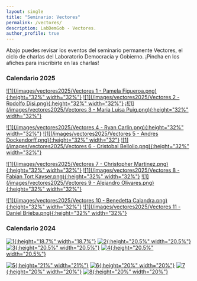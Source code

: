 ```yaml
---
layout: single
title: "Seminario: Vectores"
permalink: /vectores/
description: LabDemGob - Vectores.
author_profile: true
---
```



Abajo puedes revisar los eventos del seminario permanente Vectores, el ciclo de charlas del Laboratorio Democracia y Gobierno. ¡Pincha en los afiches para inscribirte en las charlas!


### Calendario 2025

[![1](/images/vectores2025/Vectores 1 - Pamela Figueroa.png){:height="32%" width="32%"}](https://docs.google.com/forms/d/e/1FAIpQLSdIgVMQeEIU9BdhGjdqV9R2f4l9T6Sr1NhtlrmczVjfqIi-lw/viewform?usp=header) [![1](/images/vectores2025/Vectores 2 - Rodolfo Disi.png){:height="32%" width="32%"}](https://docs.google.com/forms/d/e/1FAIpQLScY6xQx0iO4c5dW7rxIoh3CU5Oau6212xnDVsz6LTBknR2KPQ/viewform?usp=header)   ¡[![1](/images/vectores2025/Vectores 3 - Maria Luisa Puig.png){:height="32%" width="32%"}](https://docs.google.com/forms/d/e/1FAIpQLSeFurfH1v-4E14v7qGgjJHP2yc_OewvJNMOLOUkG5k2fm1H5w/viewform?usp=header) 

[![1](/images/vectores2025/Vectores 4 - Ryan Carlin.png){:height="32%" width="32%"}](https://docs.google.com/forms/d/e/1FAIpQLSfz9P9JHBkQcJi0weA3i5TzxrvUNNb2o7ZHe2BnN2NcxrSYVQ/viewform?usp=header)  [![1](/images/vectores2025/Vectores 5 - Andres Dockendorff.png){:height="32%" width="32"}](https://docs.google.com/forms/d/e/1FAIpQLSfqjQqZ7FLrkq7HL8LrPXesELbzBwjaDO0y42A81PHKQHjwwg/viewform?usp=header)  [![1](/images/vectores2025/Vectores 6 - Cristobal Bellolio.png){:height="32%" width="32%"}](https://docs.google.com/forms/d/e/1FAIpQLSeYirpCJ1zP1gbtb3YoW1K7ZCc5pUZoN8VtAeoQw_FUs7Uvkg/viewform?usp=header) 

[![1](/images/vectores2025/Vectores 7 - Christopher Martinez.png){:height="32%" width="32%"}](https://docs.google.com/forms/d/e/1FAIpQLSfexhH6RlsuZrTtTVrpzjmJI29WZ2JCQ5qRly1jODJ6T-9opQ/viewform?usp=header)  [![1](/images/vectores2025/Vectores 8 - Fabian Tort Kayser.png){:height="32%" width="32%"}](https://docs.google.com/forms/d/e/1FAIpQLSfcWonCYX32sVCuN7PdpyO-9r3vs6ki1NkWCds-lIhT2dy7Rg/viewform?usp=header) [![1](/images/vectores2025/Vectores 9 - Alejandro Olivares.png){:height="32%" width="32%"}](https://docs.google.com/forms/d/e/1FAIpQLSedgreAfamqULPLiY4o2qiuyOpi2g-s_K1BhqaWKghfHoSBgw/viewform?usp=header) 

[![1](/images/vectores2025/Vectores 10 - Benedetta Calandra.png){:height="32%" width="32%"}](https://docs.google.com/forms/d/e/1FAIpQLSeXWIx_6xRwZ6n-__5_tw3SbjOWHBZYYuhQfiVoqArRGAW0cg/viewform?usp=header)  [![1](/images/vectores2025/Vectores 11 - Daniel Brieba.png){:height="32%" width="32%"}](https://docs.google.com/forms/d/e/1FAIpQLSeYdGbgHPyur0aAGyU_vvQA9NL82No9bXgeBgm5yziIbFd8gA/viewform?usp=header) 



### Calendario 2024

[![1](/vectores/2024-01.png){:height="18.7%" width="18.7%"}](/vectores/2024-01.png) [![2](/vectores/20240508.png){:height="20.5%" width="20.5%"}](/vectores/20240508.png) [![3](/vectores/20240529.png){:height="20.5%" width="20.5%"}](/vectores/20240529.png) [![4](/vectores/20240605.png){:height="20.5%" width="20.5%"}](/vectores/20240605.png)

[![5](/vectores/20240612.png){:height="21%" width="21%"}](/vectores/20240612.png) [![6](/vectores/20240627.png){:height="20%" width="20%"}](/vectores/20240627.png) [![7](/vectores/20240703.png){:height="20%" width="20%"}](/vectores/20240703.png) [![8](/vectores/20240711.png){:height="20%" width="20%"}](/vectores/20240711.png)

